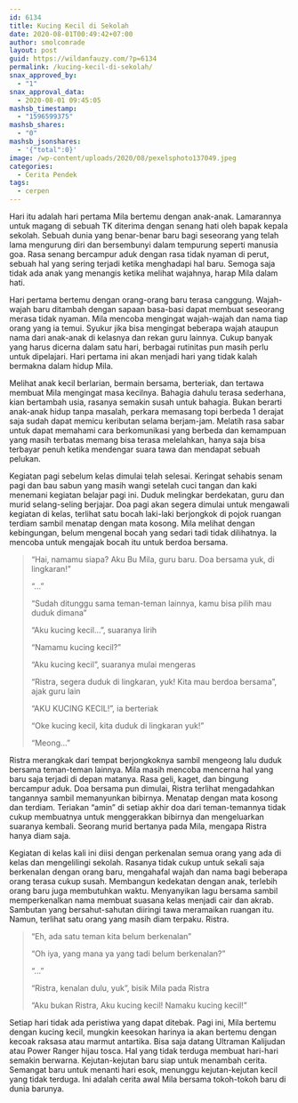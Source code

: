 ```yaml
---
id: 6134
title: Kucing Kecil di Sekolah
date: 2020-08-01T00:49:42+07:00
author: smolcomrade
layout: post
guid: https://wildanfauzy.com/?p=6134
permalink: /kucing-kecil-di-sekolah/
snax_approved_by:
  - "1"
snax_approval_data:
  - 2020-08-01 09:45:05
mashsb_timestamp:
  - "1596599375"
mashsb_shares:
  - "0"
mashsb_jsonshares:
  - '{"total":0}'
image: /wp-content/uploads/2020/08/pexelsphoto137049.jpeg
categories:
  - Cerita Pendek
tags:
  - cerpen
---
```

Hari itu adalah hari pertama Mila bertemu dengan anak-anak. Lamarannya untuk magang di sebuah TK diterima dengan senang hati oleh bapak kepala sekolah. Sebuah dunia yang benar-benar baru bagi seseorang yang telah lama mengurung diri dan bersembunyi dalam tempurung seperti manusia goa. Rasa senang bercampur aduk dengan rasa tidak nyaman di perut, sebuah hal yang sering terjadi ketika menghadapi hal baru. Semoga saja tidak ada anak yang menangis ketika melihat wajahnya, harap Mila dalam hati.

Hari pertama bertemu dengan orang-orang baru terasa canggung. Wajah-wajah baru ditambah dengan sapaan basa-basi dapat membuat seseorang merasa tidak nyaman. Mila mencoba mengingat wajah-wajah dan nama tiap orang yang ia temui. Syukur jika bisa mengingat beberapa wajah ataupun nama dari anak-anak di kelasnya dan rekan guru lainnya. Cukup banyak yang harus dicerna dalam satu hari, berbagai rutinitas pun masih perlu untuk dipelajari. Hari pertama ini akan menjadi hari yang tidak kalah bermakna dalam hidup Mila.

Melihat anak kecil berlarian, bermain bersama, berteriak, dan tertawa membuat Mila mengingat masa kecilnya. Bahagia dahulu terasa sederhana, kian bertambah usia, rasanya semakin susah untuk bahagia. Bukan berarti anak-anak hidup tanpa masalah, perkara memasang topi berbeda 1 derajat saja sudah dapat memicu keributan selama berjam-jam. Melatih rasa sabar untuk dapat memahami cara berkomunikasi yang berbeda dan kemampuan yang masih terbatas memang bisa terasa melelahkan, hanya saja bisa terbayar penuh ketika mendengar suara tawa dan mendapat sebuah pelukan.

Kegiatan pagi sebelum kelas dimulai telah selesai. Keringat sehabis senam pagi dan bau sabun yang masih wangi setelah cuci tangan dan kaki menemani kegiatan belajar pagi ini. Duduk melingkar berdekatan, guru dan murid selang-seling berjajar. Doa pagi akan segera dimulai untuk mengawali kegiatan di kelas, terlihat satu bocah laki-laki berjongkok di pojok ruangan terdiam sambil menatap dengan mata kosong. Mila melihat dengan kebingungan, belum mengenal bocah yang sedari tadi tidak dilihatnya. Ia mencoba untuk mengajak bocah itu untuk berdoa bersama.

> “Hai, namamu siapa? Aku Bu Mila, guru baru. Doa bersama yuk, di lingkaran!”
> 
> “…”
> 
> “Sudah ditunggu sama teman-teman lainnya, kamu bisa pilih mau duduk dimana”
> 
> “Aku kucing kecil…”, suaranya lirih
> 
> “Namamu kucing kecil?”
> 
> “Aku kucing kecil”, suaranya mulai mengeras
> 
> “Ristra, segera duduk di lingkaran, yuk! Kita mau berdoa bersama”, ajak guru lain
> 
> “AKU KUCING KECIL!”, ia berteriak
> 
> “Oke kucing kecil, kita duduk di lingkaran yuk!”
> 
> “Meong…”

Ristra merangkak dari tempat berjongkoknya sambil mengeong lalu duduk bersama teman-teman lainnya. Mila masih mencoba mencerna hal yang baru saja terjadi di depan matanya. Rasa geli, kaget, dan bingung bercampur aduk. Doa bersama pun dimulai, Ristra terlihat mengadahkan tangannya sambil memanyunkan bibirnya. Menatap dengan mata kosong dan terdiam. Teriakan “amin” di setiap akhir doa dari teman-temannya tidak cukup membuatnya untuk menggerakkan bibirnya dan mengeluarkan suaranya kembali. Seorang murid bertanya pada Mila, mengapa Ristra hanya diam saja.

Kegiatan di kelas kali ini diisi dengan perkenalan semua orang yang ada di kelas dan mengelilingi sekolah. Rasanya tidak cukup untuk sekali saja berkenalan dengan orang baru, mengahafal wajah dan nama bagi beberapa orang terasa cukup susah. Membangun kedekatan dengan anak, terlebih orang baru juga membutuhkan waktu. Menyanyikan lagu bersama sambil memperkenalkan nama membuat suasana kelas menjadi cair dan akrab. Sambutan yang bersahut-sahutan diiringi tawa meramaikan ruangan itu. Namun, terlihat satu orang yang masih diam terpaku. Ristra.

> “Eh, ada satu teman kita belum berkenalan”
> 
> “Oh iya, yang mana ya yang tadi belum berkenalan?”
> 
> “…”
> 
> “Ristra, kenalan dulu, yuk”, bisik Mila pada Ristra
> 
> “Aku bukan Ristra, Aku kucing kecil! Namaku kucing kecil!”

Setiap hari tidak ada peristiwa yang dapat ditebak. Pagi ini, Mila bertemu dengan kucing kecil, mungkin keesokan harinya ia akan bertemu dengan kecoak raksasa atau marmut antartika. Bisa saja datang Ultraman Kalijudan atau Power Ranger hijau tosca. Hal yang tidak terduga membuat hari-hari semakin berwarna. Kejutan-kejutan baru siap untuk menambah cerita. Semangat baru untuk menanti hari esok, menunggu kejutan-kejutan kecil yang tidak terduga. Ini adalah cerita awal Mila bersama tokoh-tokoh baru di dunia barunya.